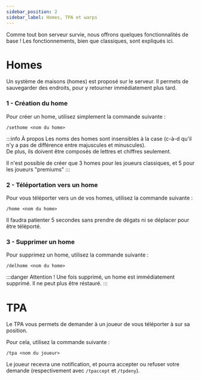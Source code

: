 ```yaml
---
sidebar_position: 2
sidebar_label: Homes, TPA et warps
---
```


Comme tout bon serveur survie, nous offrons quelques fonctionnalités de base !
Les fonctionnements, bien que classiques, sont expliqués ici.

# Homes 
Un système de maisons (homes) est proposé sur le serveur.
Il permets de sauvegarder des endroits, pour y retourner immédiatement plus tard.

### 1 - Création du home 

Pour créer un home, utilisez simplement la commande suivante :
```minecraft 
/sethome <nom du home>
```

:::info À propos
Les noms des homes sont insensibles à la case (c-à-d qu'il n'y a pas de différence entre majuscules et minuscules).<br/>
De plus, ils doivent être composés de lettres et chiffres seulement.


Il n'est possible de créer que 3 homes pour les joueurs classiques, et 5 pour les joueurs "premiums" 
:::

### 2 - Téléportation vers un home 

Pour vous téléporter vers un de vos homes, utilisez la commande suivante :
```minecraft 
/home <nom du home>
```

Il faudra patienter 5 secondes sans prendre de dégats ni se déplacer pour être téléporté.

### 3 - Supprimer un home
Pour supprimez un home, utilisez la commande suivante :
```minecraft 
/delhome <nom du home>
```

:::danger Attention !
Une fois supprimé, un home est immédiatement supprimé. Il ne peut plus être réstauré.
:::

# TPA

Le TPA vous permets de demander à un joueur de vous téléporter à sur sa position.

Pour cela, utilisez la commande suivante :
```
/tpa <nom du joueur>
```

Le joueur recevra une notification, et pourra accepter ou refuser votre demande (respectivement avec `/tpaccept` et `/tpdeny`).

